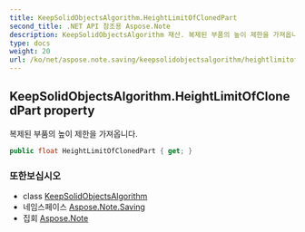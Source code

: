 ```yaml
---
title: KeepSolidObjectsAlgorithm.HeightLimitOfClonedPart
second_title: .NET API 참조용 Aspose.Note
description: KeepSolidObjectsAlgorithm 재산. 복제된 부품의 높이 제한을 가져옵니다.
type: docs
weight: 20
url: /ko/net/aspose.note.saving/keepsolidobjectsalgorithm/heightlimitofclonedpart/
---
```

## KeepSolidObjectsAlgorithm.HeightLimitOfClonedPart property

복제된 부품의 높이 제한을 가져옵니다.

```csharp
public float HeightLimitOfClonedPart { get; }
```

### 또한보십시오

* class [KeepSolidObjectsAlgorithm](../)
* 네임스페이스 [Aspose.Note.Saving](../../keepsolidobjectsalgorithm/)
* 집회 [Aspose.Note](../../../)


